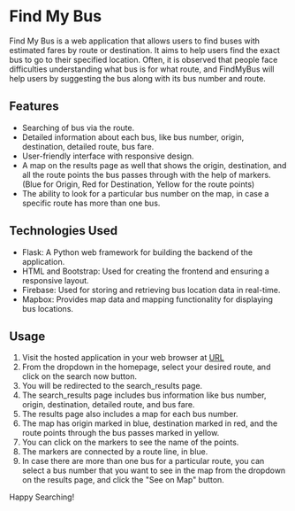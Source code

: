 # Find My Bus

Find My Bus is a web application that allows users to find buses with estimated fares by route or destination. It aims to help users find the exact bus to go to their specified location. Often, it is observed that people face difficulties understanding what bus is for what route, and FindMyBus will help users by suggesting the bus along with its bus number and route.

## Features

- Searching of bus via the route.
- Detailed information about each bus, like bus number, origin, destination, detailed route, bus fare.
- User-friendly interface with responsive design.
- A map on the results page as well that shows the origin, destination, and all the route points the bus passes through with the help of markers. (Blue for Origin, Red for Destination, Yellow for the route points)
- The ability to look for a particular bus number on the map, in case a specific route has more than one bus.

## Technologies Used

- Flask: A Python web framework for building the backend of the application.
- HTML and Bootstrap: Used for creating the frontend and ensuring a responsive layout.
- Firebase: Used for storing and retrieving bus location data in real-time.
- Mapbox: Provides map data and mapping functionality for displaying bus locations.

## Usage

1. Visit the hosted application in your web browser at [URL](https://findmybus-azlf.onrender.com)
2. From the dropdown in the homepage, select your desired route, and click on the search now button.
3. You will be redirected to the search_results page.
4. The search_results page includes bus information like bus number, origin, destination, detailed route, and bus fare.
5. The results page also includes a map for each bus number.
6. The map has origin marked in blue, destination marked in red, and the route points through the bus passes marked in yellow.
7. You can click on the markers to see the name of the points.
8. The markers are connected by a route line, in blue.
9. In case there are more than one bus for a particular route, you can select a bus number that you want to see in the map from the dropdown on the results page, and click the "See on Map" button.

Happy Searching!
